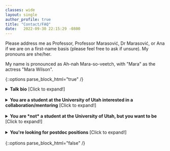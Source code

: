 ```yaml
---
classes: wide
layout: single
author_profile: true
title: "Contact/FAQ" 
date:   2022-09-30 22:15:29 -0800
---
```


Please address me as Professor, Professor Marasović, Dr Marasović, or Ana if we are on a first-name basis (please feel free to ask if unsure). My pronouns are she/her. 

My name is pronounced as Ah-nah Mara-so-veetch, with "Mara" as the actress "Mara Wilson".

{::options parse_block_html="true" /}

<details><summary markdown="span"><b>Talk bio</b> [Click to expand!]</summary>
Ana Marasović is an Assistant Professor in the School of Computing at the University of Utah. Her primary research interests are at the confluence of NLP, explainable AI, and multimodality. She aims to rigorously validate AI technologies and make human interaction with AI more intuitive. She was a Young Investigator at the Allen Institute for AI from 2019–2022. During that time, she also had a courtesy appointment in the Paul G. Allen School of Computer Science & Engineering at the University of Washington. She obtained her PhD in 2019 from Heidelberg University.  
</details>
<br/>

<details><summary markdown="span"><b>You are a student at the University of Utah interested in a collaboration/mentoring</b> [Click to expand!]</summary>

Please send me an email first with the following information: 

1. What's your educational status? [undergrad, masters, PhD, other + which semester/year] **Note that I’m not taking MS students in the first semester of their masters.**
2. Which research questions or problems interests you,  
3. What do you hope to get out of this collaboration,  
4. Mention are you proficient in python,  
5. Mention are you familiar with pytorch [and if yes, links to your github repos are appreciated], 
6. If you TA'ed, for which courses/professor, and if you didn't please make a note of that, 
7. If you worked with a SoC faculty, please mention them, and if you didn't please make a note of that,  
8. Which courses from the following list have already completed and which grade: 

    * CS 5966/6966 – Local Explanations for Deep Learning Models                       
    * CS 6350 – Machine Learning                        
    * CS 6353 – Deep Learning                       
    * CS 6340 – Natural Language Processing
    * CS 6390 – Information Extraction from Text
    * CS 6355 – Structured Prediction                       
    * CS 6540 – Human-Computer Interaction                       
    * CS 6320 – Computer Vision                       
    * CS 6140 – Data Mining 

    Please let me know if you are you taking some of them at the moment. Feel free to also note some other courses that you think are relevant, and courses taught outside the College of Engineering (e.g., in math, linguistics, philosophy, psychology).

<details>
<summary markdown="span" style="color:orange"><b>You are a BS/MS student. Am I going to pay you?</b> [Click to expand!]</summary>              

The first semester working together would be an unpaid/independent study. If things are going well and there is continued mutual interest in working together, I’m open to helping you with the UROP proposal if you’re a BS student or taking you as an RA if you’re a MS student. **This is not guaranteed!** Only after working a while together we can have a conversation about it, especially for RA-ships that are subject to my current funding opportunities.  

</details> 
<br/>



</details>                           
<br/>


<details>
<summary markdown="span"><b>You are *not* a student at the University of Utah, but you want to be</b> [Click to expand!]</summary>              


If you're interested in doing a PhD in the School of Computing, *please apply*. We will carefully consider every application. More information about the application process can be found [here](https://www.cs.utah.edu/graduate/admissions/).

While I'm honored to be considered as anyone's advisor, as most professors I don't have bandwidth to answer every email that inform me about achivements and interest to work with me. In _very rare cases_, when an email is specific and demonstrates that the writer genuinely engaged with my work, I might respond. If I haven't responded to you, not only that sending more emails won't help, it actually overwhelms me, and I'd really appreciate if you don't do that. 

<details>
<summary markdown="span" style="color:orange"><b>Note on the Statement of Purpose</b> [Click to expand!]</summary>              


Through the years I noticed that many students believe they should focus on maximizing the number of publications to improve their PhD application. While demonstrating _research_ experience and skills is indeed _very_ important, this comes in different flavors. Publishing is one. Others include good scientific writing, developed research taste, knowledge of currently most prominent approaches in the area of interest and the gaps that need to be filled in to make short- and long-term progress, ideas of how to address these gaps, etc. Just as publishing, these are acquired skills that we do _not_ expect that you already _fully mastered_ when applying for PhD. That's what a PhD is for. 🙂 Your statement is your chance to demonstrate to a potential advisor, who doesn't know you yet, that you are capable and excited to further develop these skills. I hope you can infer now how even research projects and activities that did not result in a publication can be useful in your statement. I linked some resources for how to improve these skills [here](https://www.anamarasovic.com/mentoring/), and you can find examples of great statements [here](https://cs-sop.org/). 

</details> 
<br/>
</details>                  
<br/>


<details>
<summary markdown="span"><b>You're looking for postdoc positions</b> [Click to expand!]</summary>              


I'm not hiring postdocs yet. 


</details> 
<br/>
{::options parse_block_html="false" /}              
